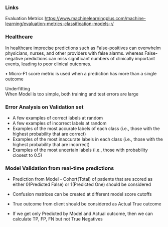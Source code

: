 ### Links
Evaluation Metrics https://www.machinelearningplus.com/machine-learning/evaluation-metrics-classification-models-r/ <br/>

### Healthcare
In healthcare imprecise predictions such as False-positives can overwhelm physicians, nurses, and other providers with false alarms. whereas False-negative predictions can miss significant numbers of clinically important events, leading to poor clinical outcomes.

• Micro-F1 score metric is used when a prediction has more than a single outcome

Underfitting <br/>
When Model is too simple, both training and test errors are large <br/>

### Error Analysis on Validation set 
* A few examples of correct labels at random
* A few examples of incorrect labels at random
* Examples of the most accurate labels of each class (i.e., those with the highest probability that are correct)
* Examples of the most inaccurate labels in each class (i.e., those with the highest probability that are incorrect)
* Examples of the most uncertain labels (i.e., those with probability closest to 0.5)


### Model Validation from real-time predictions
* Prediction from Model - Cohort(Total) of patients that are scored as either 0(Predicted False) or 1(Predicted One) should be considered
* Confusion matrices can be created at different model score cutoffs
* True outcome from client should be considered as Actual True outcome

* If we get only Predicted by Model and Actual outcome, then we can calculate TP, FP, FN but not True Negatives









